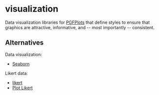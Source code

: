# visualization

Data visualization libraries for [PGFPlots](http://pgfplots.sourceforge.net/)
that define styles to ensure that graphics are attractive, informative, and --
most importantly -- consistent.

## Alternatives

Data visualization:

* [Seaborn](https://seaborn.pydata.org)

Likert data:

* [likert](https://github.com/jbryer/likert)
* [Plot Likert](https://github.com/nmalkin/plot-likert)
